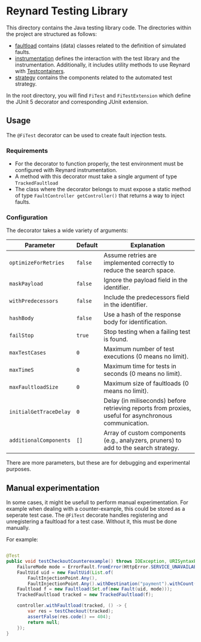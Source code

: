 # Reynard Testing Library

This directory contains the Java testing library code.
The directories within the project are structured as follows:

- [faultload](./src/main/java/dev/reynard/junit/faultload/) contains (data) classes related to the definition of simulated faults.
- [instrumentation](./src/main/java/dev/reynard/junit/instrumentation/) defines the interaction with the test library and the instrumentation. Additionally, it includes utility methods to use Reynard with [Testcontainers](https://testcontainers.com/).
- [strategy](./src/main/java/dev/reynard/junit/strategy/) contains the components related to the automated test strategy.

In the root directory, you will find `FiTest` and `FiTestExtension` which define the JUnit 5 decorator and corresponding JUnit extension.

## Usage

The `@FiTest` decorator can be used to create fault injection tests.

### Requirements

- For the decorator to function properly, the test environment must be configured with Reynard instrumentation.
- A method with this decorator must take a single argument of type `TrackedFaultload`
- The class where the decorator belongs to must expose a static method of type `FaultController getController()` that returns a way to inject faults.

### Configuration

The decorator takes a wide variety of arguments:

| Parameter            | Default | Explanation                                                                                           |
| -------------------- | ------- | ----------------------------------------------------------------------------------------------------- |
| `optimizeForRetries`   | `false`   | Assume retries are implemented correctly to reduce the search space.                                  |
| `maskPayload`          | `false`   | Ignore the payload field in the identifier.                                                           |
| `withPredecessors`     | `false`   | Include the predecessors field in the identifier.                                                     |
| `hashBody`             | `false`   | Use a hash of the response body for identification.                                                   |
| `failStop`             | `true`    | Stop testing when a failing test is found.                                                            |
| `maxTestCases`         | `0`       | Maximum number of test executions (0 means no limit).                                                 |
| `maxTimeS`             | `0`       | Maximum time for tests in seconds (0 means no limit).                                                 |
| `maxFaultloadSize`     | `0`       | Maximum size of faultloads (0 means no limit).                                                        |
| `initialGetTraceDelay` | `0`       | Delay (in miliseconds) before retrieving reports from proxies, useful for asynchronous communication. |
| `additionalComponents` | `[]`      | Array of custom components (e.g., analyzers, pruners) to add to the search strategy.                  |

There are more parameters, but these are for debugging and experimental purposes.

## Manual experimentation

In some cases, it might be usefull to perform manual experimentation. For example when dealing with a counter-example, this could be stored as a seperate test case.
The `@FiTest` decorate handles registering and unregistering a faultload for a test case. Without it, this must be done manually.

For example:

```java

@Test
public void testCheckoutCounterexample() throws IOException, URISyntaxException {
    FailureMode mode = ErrorFault.fromError(HttpError.SERVICE_UNAVAILABLE);
    FaultUid uid = new FaultUid(List.of(
        FaultInjectionPoint.Any(),
        FaultInjectionPoint.Any().withDestination("payment").withCount(0)));
    Faultload f = new Faultload(Set.of(new Fault(uid, mode)));
    TrackedFaultload tracked = new TrackedFaultload(f);

    controller.withFaultload(tracked, () -> {
        var res = testCheckout(tracked);
        assertFalse(res.code() == 404);
        return null;
    });
}
```

<!-- ## Using with Testcontainers -->

<!-- ## Custom components -->
